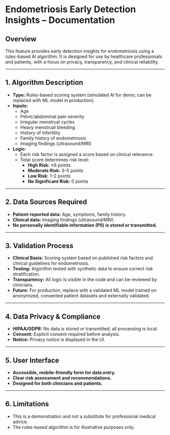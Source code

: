 # Endometriosis Early Detection Insights – Documentation

## Overview
This feature provides early detection insights for endometriosis using a rules-based AI algorithm. It is designed for use by healthcare professionals and patients, with a focus on privacy, transparency, and clinical reliability.

---

## 1. Algorithm Description

- **Type:** Rules-based scoring system (simulated AI for demo; can be replaced with ML model in production).
- **Inputs:**
  - Age
  - Pelvic/abdominal pain severity
  - Irregular menstrual cycles
  - Heavy menstrual bleeding
  - History of infertility
  - Family history of endometriosis
  - Imaging findings (ultrasound/MRI)
- **Logic:**
  - Each risk factor is assigned a score based on clinical relevance.
  - Total score determines risk level:
    - **High Risk:** ≥6 points
    - **Moderate Risk:** 3–5 points
    - **Low Risk:** 1–2 points
    - **No Significant Risk:** 0 points

---

## 2. Data Sources Required

- **Patient-reported data:** Age, symptoms, family history.
- **Clinical data:** Imaging findings (ultrasound/MRI).
- **No personally identifiable information (PII) is stored or transmitted.**

---

## 3. Validation Process

- **Clinical Basis:** Scoring system based on published risk factors and clinical guidelines for endometriosis.
- **Testing:** Algorithm tested with synthetic data to ensure correct risk stratification.
- **Transparency:** All logic is visible in the code and can be reviewed by clinicians.
- **Future:** For production, replace with a validated ML model trained on anonymized, consented patient datasets and externally validated.

---

## 4. Data Privacy & Compliance

- **HIPAA/GDPR:** No data is stored or transmitted; all processing is local.
- **Consent:** Explicit consent required before analysis.
- **Notice:** Privacy notice is displayed in the UI.

---

## 5. User Interface

- **Accessible, mobile-friendly form for data entry.**
- **Clear risk assessment and recommendations.**
- **Designed for both clinicians and patients.**

---

## 6. Limitations

- This is a demonstration and not a substitute for professional medical advice.
- The rules-based algorithm is for illustrative purposes only.
